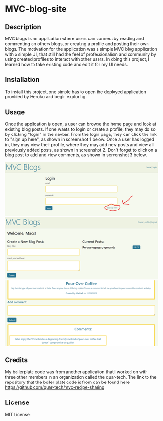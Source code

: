 # MVC-blog-site

## Description

MVC blogs is an application where users can connect by reading and commenting on others blogs, or creating a profile and posting their own blogs. The motivation for the application was a simple MVC blog application with a simple UI, that still had the feel of professionalism and community by using created profiles to interact with other users. In doing this project, I learned how to take existing code and edit it for my UI needs.

## Installation

To install this project, one simple has to open the deployed application provided by Heroku and begin exploring.

## Usage

Once the application is open, a user can browse the home page and look at existing blog posts. If one wants to login or create a profile, they may do so by clicking "login" in the navbar. From the login page, they can click the link to "sign up here", as shown in screenshot 1 below. Once a user has logged in, they may view their profile, where they may add new posts and view all previously added posts, as shown in screenshot 2. Don't forget to click on a blog post to add and view comments, as shown in screenshot 3 below.

![screenshot 1](./assets/screenshot-1.png)
![screenshot 2](./assets/Screenshot-2.png)
![screenshot 3](./assets/screenshot-3.png)


## Credits

My boilerplate code was from another application that I worked on with three other members in an organization called the quar-tech. The link to the repository that the boiler plate code is from can be found here: https://github.com/quar-tech/mvc-recipe-sharing 

## License

MIT License
